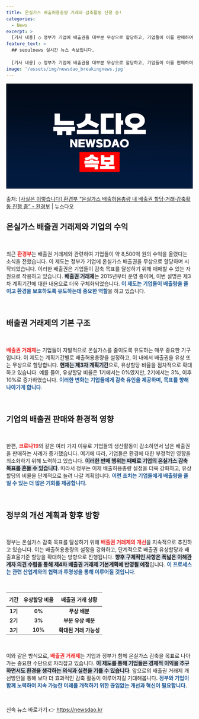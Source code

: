 ```yaml
---
title: 온실가스 배출허용총량 거래와 감축활동 진행 중!
categories:
  - News
excerpt: >
  [기사 내용] ○ 정부가 기업에 배출권을 대부분 무상으로 할당하고, 기업들이 이를 판매하여 약 8,500억원…
feature_text: >
  ## seoulnews 실시간 뉴스 속보입니다.

  [기사 내용] ○ 정부가 기업에 배출권을 대부분 무상으로 할당하고, 기업들이 이를 판매하여 약 8,500억원…
image: '/assets/img/newsdao_breakingnews.jpg'
---
```


![뉴스다오 속보](/assets/img/newsdao_breakingnews.jpg)

<p>출처: <a href="https://newsdao.kr/2281" rel="dofollow">[사실은 이렇습니다] 환경부 “온실가스 배출허용총량 내 배출권 할당·거래·감축활동 진행 중” - 환경부</a> | 뉴스다오</p>

<h2 data-ke-size="size26">온실가스 배출권 거래제와 기업의 수익</h2>

<p data-ke-size="size16">&nbsp;</p>
최근 <b><span style="color: #ee2323;">환경부</span></b>는 배출권 거래제와 관련하여 기업들이 약 8,500억 원의 수익을 올렸다는 소식을 전했습니다. 이 제도는 정부가 기업에 온실가스 배출권을 무상으로 할당하며 시작되었습니다. 이러한 배출권은 기업들이 감축 목표를 달성하기 위해 매매할 수 있는 자원으로 작용하고 있습니다. <b><span style="background-color: #21538527;">배출권 거래제</span></b>는 2015년부터 운영 중이며, 이번 설명은 제3차 계획기간에 대한 내용으로 더욱 구체화되었습니다. <b><span style="color: #1a5490;">이 제도는 기업들이 배출량을 줄이고 환경을 보호하도록 유도하는데 중요한 역할</span></b>을 하고 있습니다.

<p data-ke-size="size16">&nbsp;</p>

<h2 data-ke-size="size26">배출권 거래제의 기본 구조</h2>

<p data-ke-size="size16">&nbsp;</p>
<b><span style="color: #ee2323;">배출권 거래제</span></b>는 기업들이 자발적으로 온실가스를 줄이도록 유도하는 매우 중요한 기구입니다. 이 제도는 계획기간별로 배출허용총량을 설정하고, 이 내에서 배출권을 유상 또는 무상으로 할당합니다. <b><span style="background-color: #21538527;">현재는 제3차 계획기간</span></b>으로, 유상할당 비율을 점차적으로 확대하고 있습니다. 예를 들어, 유상할당 비율은 1기에서는 0%였지만, 2기에서는 3%, 이후 10%로 증가하였습니다. <b><span style="color: #1a5490;">이러한 변화는 기업들에게 감축 유인을 제공하며, 목표를 향해 나아가게 합니다</span></b>.

<p data-ke-size="size16">&nbsp;</p>

<h2 data-ke-size="size26">기업의 배출권 판매와 환경적 영향</h2>

<p data-ke-size="size16">&nbsp;</p>
<p>한편, <b><span style="color: #ee2323;">코로나19</span></b>와 같은 여러 가지 이유로 기업들의 생산활동이 감소하면서 남은 배출권을 판매하는 사례가 증가했습니다. 여기에 따라, 기업들은 환경에 대한 부정적인 영향을 최소화하기 위해 노력하고 있습니다. <b><span style="background-color: #21538527;">이러한 판매 행위는 때때로 기업의 온실가스 감축 목표를 흔들 수 있습니다</span></b>. 따라서 정부는 이제 배출허용총량 설정을 더욱 강화하고, 유상할당의 비율을 단계적으로 늘려 나갈 계획입니다. <b><span style="color: #1a5490;">이런 조치는 기업들에게 배출량을 줄일 수 있는 더 많은 기회를 제공합니다</span></b>.

<p data-ke-size="size16">&nbsp;</p>

<h2 data-ke-size="size26">정부의 개선 계획과 향후 방향</h2>

<p data-ke-size="size16">&nbsp;</p>
정부는 온실가스 감축 목표를 달성하기 위해 <b><span style="color: #ee2323;">배출권 거래제의 개선</span></b>을 지속적으로 추진하고 있습니다. 이는 배출허용총량의 설정을 강화하고, 단계적으로 배출권 유상할당과   배출효율기준 할당을 확대하는 방향으로 진행됩니다. <b><span style="background-color: #21538527;">향후 구체적인 사항은 폭넓은 이해관계자 의견 수렴을 통해 제4차 배출권 거래제 기본계획에 반영될 예정</span></b>입니다. <b><span style="color: #1a5490;">이 프로세스는 관련 산업계와의 협력과 투명성을 통해 이루어질 것입니다</span></b>.

<p data-ke-size="size16">&nbsp;</p>

<table style="width: 100%;">
    <thead>
        <tr>
            <th style="text-align: center; height: 30px;">기간</th>
            <th style="text-align: center; height: 30px;">유상할당 비율</th>
            <th style="text-align: center; height: 30px;">배출권 거래 상황</th>
        </tr>
    </thead>
    <tbody>
        <tr>
            <td style="text-align: center; height: 17px;"><b>1기</b></td>
            <td style="text-align: center; height: 17px;"><b>0%</b></td>
            <td style="text-align: center; height: 17px;"><b>무상 배분</b></td>
        </tr>
        <tr>
            <td style="text-align: center; height: 17px;"><b>2기</b></td>
            <td style="text-align: center; height: 17px;"><b>3%</b></td>
            <td style="text-align: center; height: 17px;"><b>부분 유상 배분</b></td>
        </tr>
        <tr>
            <td style="text-align: center; height: 17px;"><b>3기</b></td>
            <td style="text-align: center; height: 17px;"><b>10%</b></td>
            <td style="text-align: center; height: 17px;"><b>확대된 거래 가능성</b></td>
        </tr>
    </tbody>
</table>

<p data-ke-size="size16">&nbsp;</p>

이와 같은 방식으로, <b><span style="color: #ee2323;">배출권 거래제</span></b>는 기업과 정부가 함께 온실가스 감축을 목표로 나아가는 중요한 수단으로 자리잡고 있습니다. <b><span style="background-color: #21538527;">이 제도를 통해 기업들은 경제적 이익을 추구하면서도 환경을 생각하는 의식과 실천을 기를 수 있습니다</span></b>. 앞으로의 배출권 거래제 개선방안을 통해 보다 더 효과적인 감축 활동이 이루어지길 기대해봅니다. <b><span style="color: #1a5490;">정부와 기업이 함께 노력하여 지속 가능한 미래를 개척하기 위한 끊임없는 개선과 혁신이 필요합니다</span></b>. 

<p data-ke-size="size16">&nbsp;</p>
 

신속 뉴스 바로가기 👉 <a href="https://newsdao.kr" rel="dofollow">https://newsdao.kr</a>


